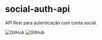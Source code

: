 # social-auth-api
API Rest para autenticação com conta social.

![GitHub](https://img.shields.io/badge/filipewelton-social--auth--api-red)
![GitHub](https://img.shields.io/github/license/filipewelton/social-auth-api?style=flat-square)
